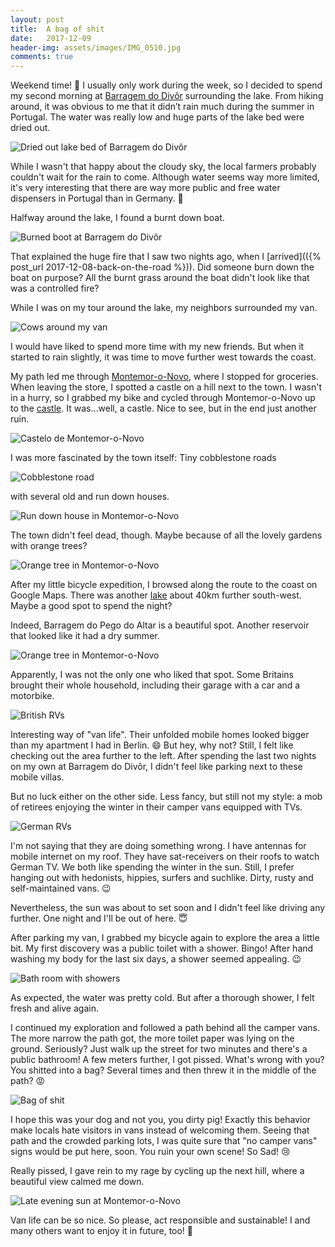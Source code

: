 ```yaml
---
layout: post
title:  A bag of shit
date:   2017-12-09
header-img: assets/images/IMG_0510.jpg
comments: true
---
```


Weekend time! :tada: I usually only work during the week, so I decided to spend my second morning at [Barragem do Divôr](https://www.google.com/maps/place/Albufeira+da+Barragem+do+Divôr/) surrounding the lake. From hiking around, it was obvious to me that it didn’t rain much during the summer in Portugal. The water was really low and huge parts of the lake bed were dried out.

![Dried out lake bed of Barragem do Divôr](/assets/images/IMG_0472.jpg)

While I wasn't that happy about the cloudy sky, the local farmers probably couldn't wait for the rain to come. Although water seems way more limited, it's very interesting that there are way more public and free water dispensers in Portugal than in Germany. :thinking:

Halfway around the lake, I found a burnt down boat.

![Burned boot at Barragem do Divôr](/assets/images/IMG_0478.jpg)

That explained the huge fire that I saw two nights ago, when I [arrived](({% post_url 2017-12-08-back-on-the-road %})). Did someone burn down the boat on purpose? All the burnt grass around the boat didn't look like that was a controlled fire?

While I was on my tour around the lake, my neighbors surrounded my van.

![Cows around my van](/assets/images/IMG_0484.jpg)

I would have liked to spend more time with my new friends. But when it started to rain slightly, it was time to move further west towards the coast.

My path led me through [Montemor-o-Novo](https://www.google.com/maps/place/Montemor-o-Novo,+Portugal/), where I stopped for groceries. When leaving the store, I spotted a castle on a hill next to the town. I wasn't in a hurry, so I grabbed my bike and cycled through Montemor-o-Novo up to the [castle](https://www.google.com/maps/place/Castelo+de+Montemor-o-Novo/). It was...well, a castle. Nice to see, but in the end just another ruin.

![Castelo de Montemor-o-Novo](/assets/images/IMG_0487.jpg)

I was more fascinated by the town itself: Tiny cobblestone roads

![Cobblestone road](/assets/images/IMG_0492.jpg)

with several old and run down houses.

![Run down house in Montemor-o-Novo](/assets/images/IMG_0493.jpg)

The town didn't feel dead, though. Maybe because of all the lovely gardens with orange trees?

![Orange tree in Montemor-o-Novo](/assets/images/IMG_0494.jpg)

After my little bicycle expedition, I browsed along the route to the coast on Google Maps. There was another [lake](https://www.google.com/maps/place/Pego+Do+Altar/) about 40km further south-west. Maybe a good spot to spend the night?

Indeed, Barragem do Pego do Altar is a beautiful spot. Another reservoir that looked like it had a dry summer.

![Orange tree in Montemor-o-Novo](/assets/images/IMG_0495.jpg)

Apparently, I was not the only one who liked that spot. Some Britains brought their whole household, including their garage with a car and a motorbike.

![British RVs](/assets/images/IMG_0498.jpg)

Interesting way of "van life". Their unfolded mobile homes looked bigger than my apartment I had in Berlin. :smile: But hey, why not? Still, I felt like checking out the area further to the left. After spending the last two nights on my own at Barragem do Divôr, I didn't feel like parking next to these mobile villas.

But no luck either on the other side. Less fancy, but still not my style: a mob of retirees enjoying the winter in their camper vans equipped with TVs.

![German RVs](/assets/images/IMG_0496.jpg)

I'm not saying that they are doing something wrong. I have antennas for mobile internet on my roof. They have sat-receivers on their roofs to watch German TV. We both like spending the winter in the sun. Still, I prefer hanging out with hedonists, hippies, surfers and suchlike. Dirty, rusty and self-maintained vans. :wink:

Nevertheless, the sun was about to set soon and I didn't feel like driving any further. One night and I'll be out of here. :innocent:

After parking my van, I grabbed my bicycle again to explore the area a little bit. My first discovery was a public toilet with a shower. Bingo! After hand washing my body for the last six days, a shower seemed appealing. :wink:

![Bath room with showers](/assets/images/IMG_0502.jpg)

As expected, the water was pretty cold. But after a thorough shower, I felt fresh and alive again.

I continued my exploration and followed a path behind all the camper vans. The more narrow the path got, the more toilet paper was lying on the ground. Seriously? Just walk up the street for two minutes and there's a public bathroom! A few meters further, I got pissed. What's wrong with you? You shitted into a bag? Several times and then threw it in the middle of the path? :rage:

![Bag of shit](/assets/images/IMG_0510.jpg)

I hope this was your dog and not you, you dirty pig! Exactly this behavior make locals hate visitors in vans instead of welcoming them. Seeing that path and the crowded parking lots, I was quite sure that "no camper vans" signs would be put here, soon. You ruin your own scene! So Sad! :cry:

Really pissed, I gave rein to my rage by cycling up the next hill, where a beautiful view calmed me down.

![Late evening sun at Montemor-o-Novo](/assets/images/IMG_0513.jpg)

Van life can be so nice. So please, act responsible and sustainable! I and many others want to enjoy it in future, too! :pray:
